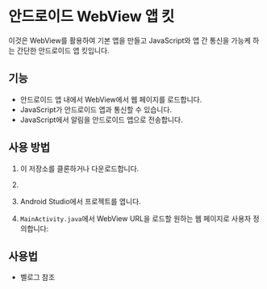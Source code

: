 # 안드로이드 WebView 앱 킷

이것은 WebView를 활용하여 기본 앱을 만들고 JavaScript와 앱 간 통신을 가능케 하는 간단한 안드로이드 앱 킷입니다.

## 기능

- 안드로이드 앱 내에서 WebView에서 웹 페이지를 로드합니다.
- JavaScript가 안드로이드 앱과 통신할 수 있습니다.
- JavaScript에서 알림을 안드로이드 앱으로 전송합니다.

## 사용 방법

1. 이 저장소를 클론하거나 다운로드합니다.
2. 
3. Android Studio에서 프로젝트를 엽니다.

4. `MainActivity.java`에서 WebView URL을 로드할 원하는 웹 페이지로 사용자 정의합니다:

## 사용법
- 벨로그 참조
